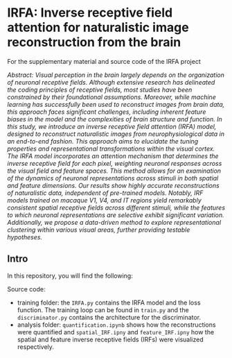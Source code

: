 # IRFA: Inverse receptive field attention for naturalistic image reconstruction from the brain
For the supplementary material and source code of the IRFA project


*Abstract: Visual perception in the brain largely depends on the organization of neuronal receptive fields. Although extensive research has delineated the coding principles of receptive fields, most studies have been constrained by their foundational assumptions. Moreover, while machine learning has successfully been used to reconstruct images from brain data, this approach faces significant challenges, including inherent feature biases in the model and the complexities of brain structure and function. In this study, we introduce an inverse receptive field attention (IRFA) model, designed to reconstruct naturalistic images from neurophysiological data in an end-to-end fashion. This approach aims to elucidate the tuning properties and representational transformations within the visual cortex. The IRFA model incorporates an attention mechanism that determines the inverse receptive field for each pixel, weighting neuronal responses across the visual field and feature spaces. This method allows for an examination of the dynamics of neuronal representations across stimuli in both spatial and feature dimensions. Our results show highly accurate reconstructions of naturalistic data, independent of pre-trained models. Notably, IRF models trained on macaque V1, V4, and IT regions yield remarkably consistent spatial receptive fields across different stimuli, while the features to which neuronal representations are selective exhibit significant variation. Additionally, we propose a data-driven method to explore representational clustering within various visual areas, further providing testable hypotheses.*

## Intro
In this repository, you will find the following:


Source code:


- training folder: the `IRFA.py` contains the IRFA model and the loss function. The training loop can be found in `train.py` and the `discriminator.py` contains the architecture for the discriminator.
- analysis folder: `quantification.ipynb` shows how the reconstructions were quantified and `spatial_IRF.ipny` and `feature_IRF.ipny` how the spatial and feature inverse receptive fields (IRFs) were visualized respectively.
  
